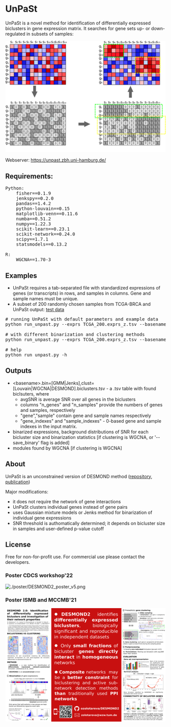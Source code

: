 # UnPaSt

UnPaSt is a novel method for identification of differentially expressed biclusters in gene expression matrix. It searches for gene sets up- or down-regulated in subsets of samples:

![alt text](./poster/DESMOND2_steps2.png)


Webserver: https://unpast.zbh.uni-hamburg.de/


## Requirements:
<pre>
Python:
    fisher==0.1.9
    jenkspy==0.2.0
    pandas==1.4.2
    python-louvain==0.15
    matplotlib-venn==0.11.6
    numba==0.51.2
    numpy==1.22.3
    scikit-learn==0.23.1
    scikit-network==0.24.0
    scipy==1.7.1
    statsmodels==0.13.2

R:
    WGCNA==1.70-3
</pre>

## Examples
* UnPaSt requires a tab-separated file with standardized expressions of genes (or transcripts) in rows, and samples in columns. Gene and sample names must be unique. 
* A subset of 200 randomly chosen samples from TCGA-BRCA and UnPaSt output:
[test data](https://drive.google.com/file/d/1GXR_1ErIPtQkEOxE66at0uqQN76qNG7a/view?usp=sharing)

<pre>
# running UnPaSt with default parameters and example data
python run_unpast.py --exprs TCGA_200.exprs_z.tsv --basename TCGA_200_results

# with different binarization and clustering methods
python run_unpast.py --exprs TCGA_200.exprs_z.tsv --basename results --binarization ward --clustering WGCNA

# help
python run_unpast.py -h
</pre>

## Outputs
* \<basename\>.bin=[GMM|Jenks],clust=[Louvain|WGCNA|DESMOND].biclusters.tsv - a .tsv table with found biclsuters, where 
    - avgSNR is average SNR over all genes in the biclusters
    - columns "n_genes" and "n_samples" provide the numbers of genes and samples, respectively 
    - "gene","sample" contain gene and sample names respectively
    - "gene_indexes" and  "sample_indexes" - 0-based gene and sample indexes in the input matrix.
* binarized expressions, background distributions of SNR for each bicluster size and binarization statistics [if clustering is WGCNA,  or  '--save_binary' flag is added]
* modules found by WGCNA [if clustering is WGCNA]

## About 
UnPaSt is an unconstrained version of DESMOND method ([repository](https://github.com/ozolotareva/DESMOND), [publication](https://academic.oup.com/bioinformatics/article/37/12/1691/6039116?login=true))

Major modifications:
 * it does not require the network of gene interactions 
 * UnPaSt clusters individual genes instead of gene pairs
 * uses Gaussian mixture models or Jenks method for binarization of individual gene expressions
 * SNR threshold is authomatically determined; it depends on bicluster size in samples and user-defined p-value cutoff
 
## License
Free for non-for-profit use. For commercial use please contact the developers. 

### Poster CDCS workshop'22
![./poster/DESMOND2_poster_v5.png](./poster/DESMOND2_poster_v5.png)
### Poster ISMB and MCCMB'21
![./poster/DESMOND2.pdf](./poster/DESMOND2.png)
